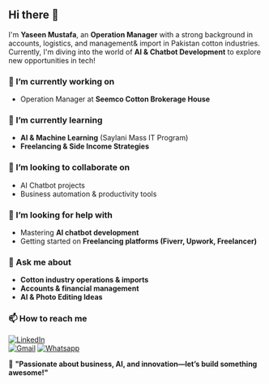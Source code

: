 ## Hi there 👋  

I'm **Yaseen Mustafa**, an **Operation Manager** with a strong background in accounts, logistics, and management& import in Pakistan cotton industries. Currently, I'm diving into the world of **AI & Chatbot Development** to explore new opportunities in tech!  

### 🔭 I’m currently working on  
- Operation Manager at **Seemco Cotton Brokerage House**  

### 🌱 I’m currently learning  
- **AI & Machine Learning** (Saylani Mass IT Program)  
- **Freelancing & Side Income Strategies**  

### 👯 I’m looking to collaborate on  
- AI Chatbot projects  
- Business automation & productivity tools  

### 🤔 I’m looking for help with  
- Mastering **AI chatbot development**  
- Getting started on **Freelancing platforms (Fiverr, Upwork, Freelancer)**  

### 💬 Ask me about  
- **Cotton industry operations & imports**  
- **Accounts & financial management**  
- **AI & Photo Editing Ideas**  

### 📫 How to reach me  
[![LinkedIn](https://img.shields.io/badge/LinkedIn-YaseenMustafa-blue?logo=linkedin)](https://www.linkedin.com/in/yaseen-mustafa-860262269)  
[![Gmail](https://img.shields.io/badge/Email-YaseenMustafa-red?logo=gmail)](mailto:yaseen.mustafa09@gmail.com) 
[![Whatsapp](https://img.shields.io/badge/Whastapp-@yaseenmustafa-Green?logo=Whatsapp)](https://web.whatsapp.com/+923371412121) 

 

🚀 **"Passionate about business, AI, and innovation—let’s build something awesome!"**
